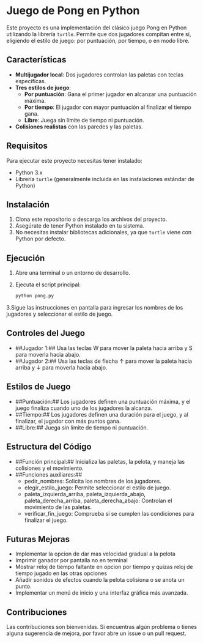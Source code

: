 # Juego de Pong en Python

Este proyecto es una implementación del clásico juego Pong en Python utilizando la librería `turtle`. Permite que dos jugadores compitan entre sí, eligiendo el estilo de juego: por puntuación, por tiempo, o en modo libre.

## Características

- **Multijugador local**: Dos jugadores controlan las paletas con teclas específicas.
- **Tres estilos de juego**:
  - **Por puntuación**: Gana el primer jugador en alcanzar una puntuación máxima.
  - **Por tiempo**: El jugador con mayor puntuación al finalizar el tiempo gana.
  - **Libre**: Juega sin límite de tiempo ni puntuación.
- **Colisiones realistas** con las paredes y las paletas.

## Requisitos

Para ejecutar este proyecto necesitas tener instalado:

- Python 3.x
- Librería `turtle` (generalmente incluida en las instalaciones estándar de Python)

## Instalación

1. Clona este repositorio o descarga los archivos del proyecto.
2. Asegúrate de tener Python instalado en tu sistema.
3. No necesitas instalar bibliotecas adicionales, ya que `turtle` viene con Python por defecto.

## Ejecución

1. Abre una terminal o un entorno de desarrollo.
2. Ejecuta el script principal:

   ```bash
   python pong.py
   ```

3.Sigue las instrucciones en pantalla para ingresar los nombres de los jugadores y seleccionar el estilo de juego.

## Controles del Juego
   * ##Jugador 1:## Usa las teclas W para mover la paleta hacia arriba y S para moverla hacia abajo.
   * ##Jugador 2:## Usa las teclas de flecha ↑ para mover la paleta hacia arriba y ↓ para moverla hacia abajo.

## Estilos de Juego
   * ##Puntuación:## Los jugadores definen una puntuación máxima, y el juego finaliza cuando uno de los jugadores la alcanza.
   * ##Tiempo:## Los jugadores definen una duración para el juego, y al finalizar, el jugador con más puntos gana.
   * ##Libre:## Juega sin límite de tiempo ni puntuación.

## Estructura del Código
   * ##Función principal:## Inicializa las paletas, la pelota, y maneja las colisiones y el movimiento.
   * ##Funciones auxiliares:##
       * pedir_nombres: Solicita los nombres de los jugadores.
       * elegir_estilo_juego: Permite seleccionar el estilo de juego.
       * paleta_izquierda_arriba, paleta_izquierda_abajo, paleta_derecha_arriba, paleta_derecha_abajo: Controlan el movimiento de las paletas.
       * verificar_fin_juego: Comprueba si se cumplen las condiciones para finalizar el juego.

## Futuras Mejoras
   * Implementar la opcion de dar mas velocidad gradual a la pelota
   * Imprimir ganador por pantalla no en terminal
   * Mostrar reloj de tiempo faltante en opcion por tiempo y quizas reloj de tiempo jugado en las otras opciones
   * Añadir sonidos de efectos cuando la pelota colisiona o se anota un punto.
   * Implementar un menú de inicio y una interfaz gráfica más avanzada.
   
## Contribuciones
Las contribuciones son bienvenidas. Si encuentras algún problema o tienes alguna sugerencia de mejora, por favor abre un issue o un pull request.
